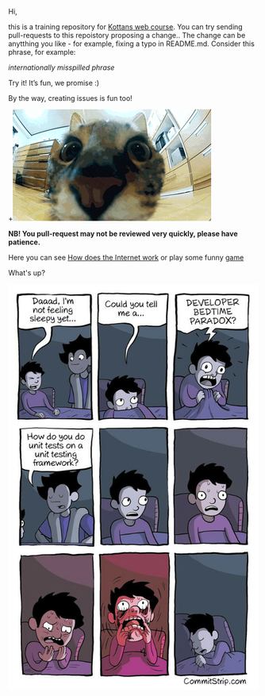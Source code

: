 Hi,

this is a training repository for [Kottans web course](https://github.com/Kottans/web). You can try sending pull-requests to this repoistory proposing a change..
The change can be anytthing you like - for example, fixing a typo in README.md. Consider this phrase, for example:

*internationally misspilled phrase*

Try it! It’s fun, we promise :)

By the way, creating issues is fun too!

+![Screenshot](gif/jump.gif)

**NB! You pull-request may not be reviewed very quickly, please have patience.**

Here you can see [How does the Internet work](https://www.youtube.com/watch?v=qEdv_pem-JM) or play some funny [game](http://spielzeugz.de/html5/liquid-particles/)


What's up?

![Screenshot](gif/DeveloperBedtimeParadox.jpg)
